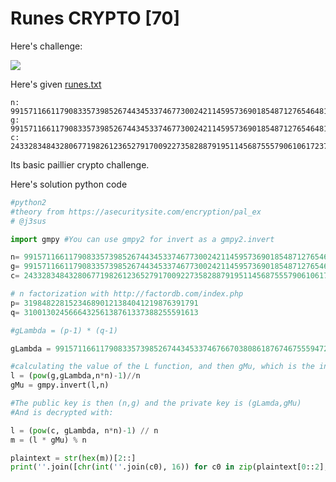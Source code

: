 # Runes CRYPTO [70]

Here's challenge:

![](https://raw.githubusercontent.com/ozancetin/CTF-Writeups/master/2019/angstormCTF2019/Runes/runes.png)


Here's given [runes.txt](https://raw.githubusercontent.com/ozancetin/CTF-Writeups/master/2019/angstormCTF2019/Runes/runes.txt)
```
n: 99157116611790833573985267443453374677300242114595736901854871276546481648883
g: 99157116611790833573985267443453374677300242114595736901854871276546481648884
c: 2433283484328067719826123652791700922735828879195114568755579061061723786565164234075183183699826399799223318790711772573290060335232568738641793425546869
```

Its basic paillier crypto challenge.

Here's solution python code

```python
#python2
#theory from https://asecuritysite.com/encryption/pal_ex
# @j3sus

import gmpy #You can use gmpy2 for invert as a gmpy2.invert

n= 99157116611790833573985267443453374677300242114595736901854871276546481648883
g= 99157116611790833573985267443453374677300242114595736901854871276546481648884
c= 2433283484328067719826123652791700922735828879195114568755579061061723786565164234075183183699826399799223318790711772573290060335232568738641793425546869

# n factorization with http://factordb.com/index.php 
p= 319848228152346890121384041219876391791
q= 310013024566643256138761337388255591613

#gLambda = (p-1) * (q-1)

gLambda = 99157116611790833573985267443453374676670380861876746755594725897938349665480

#calculating the value of the L function, and then gMu, which is the inverse of l mod n
l = (pow(g,gLambda,n*n)-1)//n
gMu = gmpy.invert(l,n)

#The public key is then (n,g) and the private key is (gLamda,gMu)
#And is decrypted with:

l = (pow(c, gLambda, n*n)-1) // n
m = (l * gMu) % n

plaintext = str(hex(m))[2::]
print(''.join([chr(int(''.join(c0), 16)) for c0 in zip(plaintext[0::2],plaintext[1::2])]))
```
